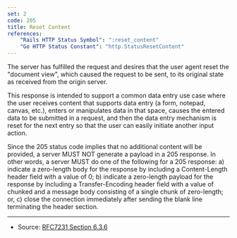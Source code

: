 ```yaml
---
set: 2
code: 205
title: Reset Content
references:
    "Rails HTTP Status Symbol": ":reset_content"
    "Go HTTP Status Constant": "http.StatusResetContent"
---
```


The server has fulfilled the request and desires that the user agent reset the
"document view", which caused the request to be sent, to its original state as
received from the origin server.

This response is intended to support a common data entry use case where the user
receives content that supports data entry (a form, notepad, canvas, etc.),
enters or manipulates data in that space, causes the entered data to be
submitted in a request, and then the data entry mechanism is reset for the next
entry so that the user can easily initiate another input action.

Since the 205 status code implies that no additional content will be provided, a
server MUST NOT generate a payload in a 205 response. In other words, a server
MUST do one of the following for a 205 response: a) indicate a zero-length body
for the response by including a Content-Length header field with a value of 0;
b) indicate a zero-length payload for the response by including a
Transfer-Encoding header field with a value of chunked and a message body
consisting of a single chunk of zero-length; or, c) close the connection
immediately after sending the blank line terminating the header section.

---

* Source: [RFC7231 Section 6.3.6][1]

[1]: <http://tools.ietf.org/html/rfc7231#section-6.3.6>
